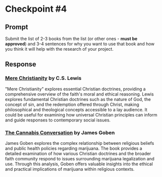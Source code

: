 # Checkpoint #4

## Prompt

Submit the list of 2-3 books from the list (or other ones - **must be approved**) and 3-4 sentences for why you want to use that book and how you think it will help with the research of your project.

## Response

### [Mere Christianity](https://www.hoopladigital.com/ebook/mere-christianity-c-s-lewis/12507844) by C.S. Lewis

"Mere Christianity" explores essential Christian doctrines, providing a comprehensive overview of the faith's moral and ethical reasoning. Lewis explores fundamental Christian doctrines such as the nature of God, the concept of sin, and the redemption offered through Christ, making philosophical and theological concepts accessible to a lay audience. It could be useful for examining how universal Christian principles can inform and guide responses to contemporary social issues.

### [The Cannabis Conversation](https://www.hoopladigital.com/ebook/the-cannabis-conversation-james-goben/15463195) by James Goben

James Goben explores the complex relationship between religious beliefs and public health policies regarding marijuana. The book provides a detailed examination of how various Christian doctrines and the broader faith community respond to issues surrounding marijuana legalization and use. Through this analysis, Goben offers valuable insights into the ethical and practical implications of marijuana within religious contexts.
